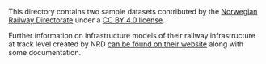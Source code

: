 This directory contains two sample datasets contributed by the [Norwegian Railway Directorate](https://www.jernbanedirektoratet.no/) under a [CC BY 4.0 license](https://creativecommons.org/licenses/by/4.0/).

Further information on infrastructure models of their railway infrastructure at track level created by NRD [can be found on their website](https://www.jernbanedirektoratet.no/en/infrastructure-model-a-digital-description-of-the-railway/) along with some documentation.
